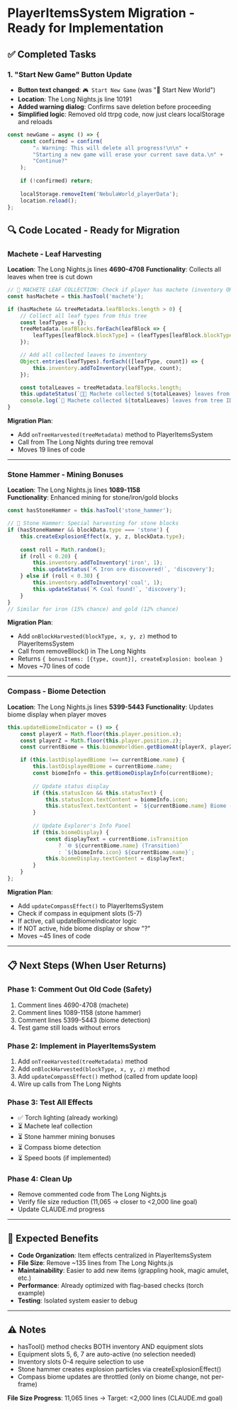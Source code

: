 # PlayerItemsSystem Migration - Ready for Implementation

## ✅ Completed Tasks

### 1. "Start New Game" Button Update
- **Button text changed**: `🎮 Start New Game` (was "🎲 Start New World")
- **Location**: The Long Nights.js line 10191
- **Added warning dialog**: Confirms save deletion before proceeding
- **Simplified logic**: Removed old ttrpg code, now just clears localStorage and reloads

```javascript
const newGame = async () => {
    const confirmed = confirm(
        "⚠️ Warning: This will delete all progress!\n\n" +
        "Starting a new game will erase your current save data.\n" +
        "Continue?"
    );
    
    if (!confirmed) return;
    
    localStorage.removeItem('NebulaWorld_playerData');
    location.reload();
};
```

## 🔍 Code Located - Ready for Migration

### Machete - Leaf Harvesting
**Location**: The Long Nights.js lines **4690-4708**
**Functionality**: Collects all leaves when tree is cut down

```javascript
// 🍃 MACHETE LEAF COLLECTION: Check if player has machete (inventory OR equipment)
const hasMachete = this.hasTool('machete');

if (hasMachete && treeMetadata.leafBlocks.length > 0) {
    // Collect all leaf types from this tree
    const leafTypes = {};
    treeMetadata.leafBlocks.forEach(leafBlock => {
        leafTypes[leafBlock.blockType] = (leafTypes[leafBlock.blockType] || 0) + 1;
    });

    // Add all collected leaves to inventory
    Object.entries(leafTypes).forEach(([leafType, count]) => {
        this.inventory.addToInventory(leafType, count);
    });

    const totalLeaves = treeMetadata.leafBlocks.length;
    this.updateStatus(`🔪🍃 Machete collected ${totalLeaves} leaves from tree!`, 'discovery');
    console.log(`🔪 Machete collected ${totalLeaves} leaves from tree ID ${treeId}`);
}
```

**Migration Plan**:
- Add `onTreeHarvested(treeMetadata)` method to PlayerItemsSystem
- Call from The Long Nights during tree removal
- Moves 19 lines of code

---

### Stone Hammer - Mining Bonuses
**Location**: The Long Nights.js lines **1089-1158**  
**Functionality**: Enhanced mining for stone/iron/gold blocks

```javascript
const hasStoneHammer = this.hasTool('stone_hammer');

// 🔨 Stone Hammer: Special harvesting for stone blocks
if (hasStoneHammer && blockData.type === 'stone') {
    this.createExplosionEffect(x, y, z, blockData.type);
    
    const roll = Math.random();
    if (roll < 0.20) {
        this.inventory.addToInventory('iron', 1);
        this.updateStatus(`⛏️ Iron ore discovered!`, 'discovery');
    } else if (roll < 0.30) {
        this.inventory.addToInventory('coal', 1);
        this.updateStatus(`⛏️ Coal found!`, 'discovery');
    }
}
// Similar for iron (15% chance) and gold (12% chance)
```

**Migration Plan**:
- Add `onBlockHarvested(blockType, x, y, z)` method to PlayerItemsSystem
- Call from removeBlock() in The Long Nights
- Returns `{ bonusItems: [{type, count}], createExplosion: boolean }`
- Moves ~70 lines of code

---

### Compass - Biome Detection  
**Location**: The Long Nights.js lines **5399-5443**
**Functionality**: Updates biome display when player moves

```javascript
this.updateBiomeIndicator = () => {
    const playerX = Math.floor(this.player.position.x);
    const playerZ = Math.floor(this.player.position.z);
    const currentBiome = this.biomeWorldGen.getBiomeAt(playerX, playerZ, this.worldSeed);

    if (this.lastDisplayedBiome !== currentBiome.name) {
        this.lastDisplayedBiome = currentBiome.name;
        const biomeInfo = this.getBiomeDisplayInfo(currentBiome);
        
        // Update status display
        if (this.statusIcon && this.statusText) {
            this.statusIcon.textContent = biomeInfo.icon;
            this.statusText.textContent = `${currentBiome.name} Biome - ${biomeInfo.description}`;
        }
        
        // Update Explorer's Info Panel
        if (this.biomeDisplay) {
            const displayText = currentBiome.isTransition 
                ? `🌐 ${currentBiome.name} (Transition)`
                : `${biomeInfo.icon} ${currentBiome.name}`;
            this.biomeDisplay.textContent = displayText;
        }
    }
};
```

**Migration Plan**:
- Add `updateCompassEffect()` to PlayerItemsSystem  
- Check if compass in equipment slots (5-7)
- If active, call updateBiomeIndicator logic
- If NOT active, hide biome display or show "?" 
- Moves ~45 lines of code

---

## 📋 Next Steps (When User Returns)

### Phase 1: Comment Out Old Code (Safety)
1. Comment lines 4690-4708 (machete)
2. Comment lines 1089-1158 (stone hammer)  
3. Comment lines 5399-5443 (biome detection)
4. Test game still loads without errors

### Phase 2: Implement in PlayerItemsSystem
1. Add `onTreeHarvested(treeMetadata)` method
2. Add `onBlockHarvested(blockType, x, y, z)` method
3. Add `updateCompassEffect()` method (called from update loop)
4. Wire up calls from The Long Nights

### Phase 3: Test All Effects
- ✅ Torch lighting (already working)
- ⏳ Machete leaf collection
- ⏳ Stone hammer mining bonuses
- ⏳ Compass biome detection
- ⏳ Speed boots (if implemented)

### Phase 4: Clean Up
- Remove commented code from The Long Nights.js
- Verify file size reduction (11,065 → closer to <2,000 line goal)
- Update CLAUDE.md progress

---

## 🎯 Expected Benefits

- **Code Organization**: Item effects centralized in PlayerItemsSystem
- **File Size**: Remove ~135 lines from The Long Nights.js  
- **Maintainability**: Easier to add new items (grappling hook, magic amulet, etc.)
- **Performance**: Already optimized with flag-based checks (torch example)
- **Testing**: Isolated system easier to debug

---

## ⚠️ Notes

- hasTool() method checks BOTH inventory AND equipment slots
- Equipment slots 5, 6, 7 are auto-active (no selection needed)
- Inventory slots 0-4 require selection to use
- Stone hammer creates explosion particles via createExplosionEffect()
- Compass biome updates are throttled (only on biome change, not per-frame)

**File Size Progress**: 11,065 lines → Target: <2,000 lines (CLAUDE.md goal)
